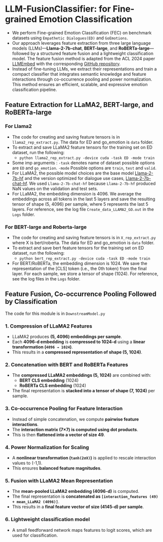 # LLM-FusionClassifier: for Fine-grained Emotion Classification
- We perform Fine-grained Emotion Classification (FEC) on benchmark datasets using `Empathetic Dialogues(ED)` and `GoEmotions`.
- Our approach leverages feature extraction from three large language models (LLMs)—**Llama-2-7b-chat**, **BERT-large**, and **RoBERTa-large**—followed by a structured feature fusion and a lightweight classification model.  The feature fusion method is adapted from the ACL 2024 paper [LLMEmbed](https://aclanthology.org/2024.acl-long.433/) with the corresponding [GitHub repository](https://github.com/ChunLiu-cs/LLMEmbed-ACL2024).
- Instead of fine-tuning LLMs, we extract their representations and train a compact classifier that integrates semantic knowledge and feature interactions through co-occurrence pooling and power normalization. This method ensures an efficient, scalable, and expressive emotion classification pipeline.

## Feature Extraction for LLaMA2, BERT-large, and RoBERTa-large
### For Llama2
- The code for creating and saving feature tensors is in `llama2_rep_extract.py`. The data for ED and go_emotion is `data` folder.
- To extract and save LLaMA2 feature tensors for the training set on ED dataset, run the following:
  - ```python llama2_rep_extract.py -device cuda -task ED -mode train```
- Some imp arguments : `-task` denotes name of dataset possible options are `ED` and `go_emotion`. `-mode` Possible options are `train`, `test` and `valid`.
- For LLaMA2, the possible model choices are the base model [Llama-2-7b-hf](https://huggingface.co/meta-llama/Llama-2-7b-chat-hf) and the version optimized for dialogue use cases, [Llama-2-7b-chat-hf](https://huggingface.co/meta-llama/Llama-2-7b-hf). We used `Llama-2-7b-chat-hf` because `Llama-2-7b-hf` produced NaN values on the validation and test sets.
- For LLaMA2, the embedding dimension is 4096. We average the embeddings across all tokens in the last 5 layers and save the resulting tensor of shape (5, 4096) per sample, where 5 represents the last 5 layers. For reference, see the log file `Create_data_LLAMA2_GO.out` in the `Logs` folder.

### For BERT-large and Roberta-large
- The code for creating and saving feature tensors is in `X_rep_extract.py` where X is bert/roberta. The data for ED and go_emotion is `data` folder.
- To extract and save bert feature tensors for the training set on ED dataset, run the following:
  - ```python bert_rep_extract.py -device cuda -task ED -mode train```
- For BERT/RoBERTa, the embedding dimension is 1024. We save the representation of the [CLS] token (i.e., the 0th token) from the final layer. For each sample, we store a tensor of shape (1024). For reference, see the log files in the `Logs` folder.

## Feature Fusion, Co-occurrence Pooling Followed by Classification
The code for this module is in `DownstreamModel.py`
### 1. Compression of LLaMA2 Features
- LLaMA2 produces **(5, 4096) embeddings per sample**.
- Each **4096-d embedding** is **compressed to 1024-d** using a **linear transformation (`4096 → 1024`)**.
- This results in a **compressed representation of shape (5, 1024)**.

### 2. Concatenation with BERT and RoBERTa Features
- The **compressed LLaMA2 embeddings (5, 1024)** are combined with:
  - **BERT CLS embedding** (1024)
  - **RoBERTa CLS embedding** (1024)
- The final representation is **stacked into a tensor of shape (7, 1024)** per sample.

### 3. Co-occurrence Pooling for Feature Interaction
- Instead of simple concatenation, we compute **pairwise feature interactions**.
- The **interaction matrix (7×7) is computed using dot products**.
- This is then **flattened into a vector of size 49**.

### 4. Power Normalization for Scaling
- A **nonlinear transformation (`tanh(2σX)`)** is applied to rescale interaction values to (-1,1).
- This ensures **balanced feature magnitudes**.

### 5. Fusion with LLaMA2 Mean Representation
- The **mean-pooled LLaMA2 embedding (4096-d)** is computed.
- The final representation is **concatenated as `[interaction_features (49) + mean_LLaMA2 (4096)]`**.
- This results in a **final feature vector of size (4145-d) per sample**.

### 6. Lightweight classification model
- A small feedforward network maps features to logit scores, which are used for classification.



